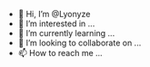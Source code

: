 - 👋 Hi, I’m @Lyonyze    
- 👀 I’m interested in ...
- 🌱 I’m currently learning ...
- 💞️ I’m looking to collaborate on ...
- 📫 How to reach me ...

<!---
Lyonyze/Lyonyze is a ✨ special ✨ repository because its `README.md` (this file) appears on your GitHub profile.
You can click the Preview link to take a look at your changes.
--->
